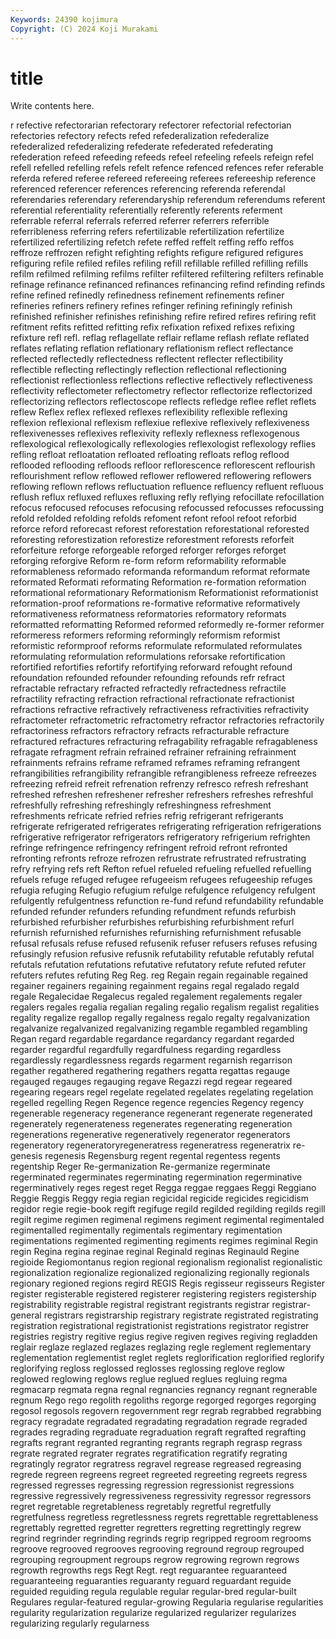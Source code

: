 ```yaml
---
Keywords: 24390 kojimura
Copyright: (C) 2024 Koji Murakami
---
```


# title

Write contents here.



r refective refectorarian refectorary refectorer refectorial refectorian refectories refectory
refects refed refederalization refederalize refederalized refederalizing refederate refederated refederating refederation
refeed refeeding refeeds refeel refeeling refeels refeign refel refell refelled
refelling refels refelt refence refenced refences refer referable referda refered
referee refereed refereeing referees refereeship reference referenced referencer references referencing
referenda referendal referendaries referendary referendaryship referendum referendums referent referential referentiality
referentially referently referents referment referrable referral referrals referred referrer referrers
referrible referribleness referring refers refertilizable refertilization refertilize refertilized refertilizing refetch
refete reffed reffelt reffing reffo reffos reffroze reffrozen refight refighting
refights refigure refigured refigures refiguring refile refiled refiles refiling refill
refillable refilled refilling refills refilm refilmed refilming refilms refilter refiltered
refiltering refilters refinable refinage refinance refinanced refinances refinancing refind refinding
refinds refine refined refinedly refinedness refinement refinements refiner refineries refiners
refinery refines refinger refining refiningly refinish refinished refinisher refinishes refinishing
refire refired refires refiring refit refitment refits refitted refitting refix
refixation refixed refixes refixing refixture refl refl. reflag reflagellate reflair
reflame reflash reflate reflated reflates reflating reflation reflationary reflationism reflect
reflectance reflected reflectedly reflectedness reflectent reflecter reflectibility reflectible reflecting reflectingly
reflection reflectional reflectioning reflectionist reflectionless reflections reflective reflectively reflectiveness reflectivity
reflectometer reflectometry reflector reflectorize reflectorized reflectorizing reflectors reflectoscope reflects refledge
reflee reflet reflets reflew Reflex reflex reflexed reflexes reflexibility reflexible
reflexing reflexion reflexional reflexism reflexiue reflexive reflexively reflexiveness reflexivenesses reflexives
reflexivity reflexly reflexness reflexogenous reflexological reflexologically reflexologies reflexologist reflexology reflies
refling refloat refloatation refloated refloating refloats reflog reflood reflooded reflooding
refloods refloor reflorescence reflorescent reflourish reflourishment reflow reflowed reflower reflowered
reflowering reflowers reflowing reflown reflows refluctuation refluence refluency refluent refluous
reflush reflux refluxed refluxes refluxing refly reflying refocillate refocillation refocus
refocused refocuses refocusing refocussed refocusses refocussing refold refolded refolding refolds
refoment refont refool refoot reforbid reforce reford reforecast reforest reforestation
reforestational reforested reforesting reforestization reforestize reforestment reforests reforfeit reforfeiture reforge
reforgeable reforged reforger reforges reforget reforging reforgive Reform re-form reform
reformability reformable reformableness reformado reformanda reformandum reformat reformate reformated Reformati
reformating Reformation re-formation reformation reformational reformationary Reformationism Reformationist reformationist reformation-proof
reformations re-formative reformative reformatively reformativeness reformatness reformatories reformatory reformats reformatted
reformatting Reformed reformed reformedly re-former reformer reformeress reformers reforming reformingly
reformism reformist reformistic reformproof reforms reformulate reformulated reformulates reformulating reformulation
reformulations reforsake refortification refortified refortifies refortify refortifying reforward refought refound
refoundation refounded refounder refounding refounds refr refract refractable refractary refracted
refractedly refractedness refractile refractility refracting refraction refractional refractionate refractionist refractions
refractive refractively refractiveness refractivities refractivity refractometer refractometric refractometry refractor refractories
refractorily refractoriness refractors refractory refracts refracturable refracture refractured refractures refracturing
refragability refragable refragableness refragate refragment refrain refrained refrainer refraining refrainment
refrainments refrains reframe reframed reframes reframing refrangent refrangibilities refrangibility refrangible
refrangibleness refreeze refreezes refreezing refreid refreit refrenation refrenzy refresco refresh
refreshant refreshed refreshen refreshener refresher refreshers refreshes refreshful refreshfully refreshing
refreshingly refreshingness refreshment refreshments refricate refried refries refrig refrigerant refrigerants
refrigerate refrigerated refrigerates refrigerating refrigeration refrigerations refrigerative refrigerator refrigerators refrigeratory
refrigerium refrighten refringe refringence refringency refringent refroid refront refronted refronting
refronts refroze refrozen refrustrate refrustrated refrustrating refry refrying refs reft
Refton refuel refueled refueling refuelled refuelling refuels refuge refuged refugee
refugeeism refugees refugeeship refuges refugia refuging Refugio refugium refulge refulgence
refulgency refulgent refulgently refulgentness refunction re-fund refund refundability refundable refunded
refunder refunders refunding refundment refunds refurbish refurbished refurbisher refurbishes refurbishing
refurbishment refurl refurnish refurnished refurnishes refurnishing refurnishment refusable refusal refusals
refuse refused refusenik refuser refusers refuses refusing refusingly refusion refusive
refusnik refutability refutable refutably refutal refutals refutation refutations refutative refutatory
refute refuted refuter refuters refutes refuting Reg Reg. reg Regain
regain regainable regained regainer regainers regaining regainment regains regal regalado
regald regale Regalecidae Regalecus regaled regalement regalements regaler regalers regales
regalia regalian regaling regalio regalism regalist regalities regality regalize regallop
regally regalness regalo regalty regalvanization regalvanize regalvanized regalvanizing regamble regambled
regambling Regan regard regardable regardance regardancy regardant regarded regarder regardful
regardfully regardfulness regarding regardless regardlessly regardlessness regards regarment regarnish regarrison
regather regathered regathering regathers regatta regattas regauge regauged regauges regauging
regave Regazzi regd regear regeared regearing regears regel regelate regelated
regelates regelating regelation regelled regelling Regen Regence regence regencies Regency
regency regenerable regeneracy regenerance regenerant regenerate regenerated regenerately regenerateness regenerates
regenerating regeneration regenerations regenerative regeneratively regenerator regenerators regeneratory regeneratoryregeneratress regeneratress
regeneratrix re-genesis regenesis Regensburg regent regental regentess regents regentship Reger
Re-germanization Re-germanize regerminate regerminated regerminates regerminating regermination regerminative regerminatively reges
regest reget Regga reggae reggaes Reggi Reggiano Reggie Reggis Reggy
regia regian regicidal regicide regicides regicidism regidor regie regie-book regift
regifuge regild regilded regilding regilds regill regilt regime regimen regimenal
regimens regiment regimental regimentaled regimentalled regimentally regimentals regimentary regimentation regimentations
regimented regimenting regiments regimes regiminal Regin regin Regina regina reginae
reginal Reginald reginas Reginauld Regine regioide Regiomontanus region regional regionalism
regionalist regionalistic regionalization regionalize regionalized regionalizing regionally regionals regionary regioned
regions regird REGIS Regis regisseur regisseurs Register register registerable registered
registerer registering registers registership registrability registrable registral registrant registrants registrar
registrar-general registrars registrarship registrary registrate registrated registrating registration registrational registrationist
registrations registrator registrer registries registry regitive regius regive regiven regives
regiving regladden reglair reglaze reglazed reglazes reglazing regle reglement reglementary
reglementation reglementist reglet reglets reglorification reglorified reglorify reglorifying regloss reglossed
reglosses reglossing reglove reglow reglowed reglowing reglows reglue reglued reglues
regluing regma regmacarp regmata regna regnal regnancies regnancy regnant regnerable
regnum Rego rego regolith regoliths regorge regorged regorges regorging regosol
regosols regovern regovernment regr regrab regrabbed regrabbing regracy regradate regradated
regradating regradation regrade regraded regrades regrading regraduate regraduation regraft regrafted
regrafting regrafts regrant regranted regranting regrants regraph regrasp regrass regrate
regrated regrater regrates regratification regratify regrating regratingly regrator regratress regravel
regrease regreased regreasing regrede regreen regreens regreet regreeted regreeting regreets
regress regressed regresses regressing regression regressionist regressions regressive regressively regressiveness
regressivity regressor regressors regret regretable regretableness regretably regretful regretfully regretfulness
regretless regretlessness regrets regrettable regrettableness regrettably regretted regretter regretters regretting
regrettingly regrew regrind regrinder regrinding regrinds regrip regripped regroom regrooms
regroove regrooved regrooves regrooving reground regroup regrouped regrouping regroupment regroups
regrow regrowing regrown regrows regrowth regrowths regs Regt Regt. regt
reguarantee reguaranteed reguaranteeing reguaranties reguaranty reguard reguardant reguide reguided reguiding
regula regulable regular regular-bred regular-built Regulares regular-featured regular-growing Regularia regularise
regularities regularity regularization regularize regularized regularizer regularizes regularizing regularly regularness
